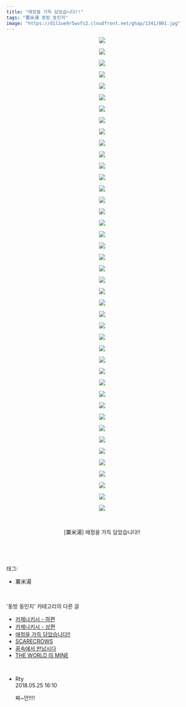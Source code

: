 ```yaml
---
title: "애정을 가득 담았습니다!!"
tags: "粟米湯 동방_동인지"
image: "https://d1l1ue9r5wvfs2.cloudfront.net/ghap/1341/001.jpg"
---
```

<div class="article">
<p style="text-align: center; clear: none; float: none;"><img src="{{ site.imgserver9 }}/ghap/1341/001.jpg"/></p>
<p style="text-align: center; clear: none; float: none;"><img src="{{ site.imgserver9 }}/ghap/1341/002.jpg"/></p>
<p style="text-align: center; clear: none; float: none;"><img src="{{ site.imgserver9 }}/ghap/1341/003.jpg"/></p>
<p style="text-align: center; clear: none; float: none;"><img src="{{ site.imgserver9 }}/ghap/1341/004.jpg"/></p>
<p style="text-align: center; clear: none; float: none;"><img src="{{ site.imgserver9 }}/ghap/1341/005.jpg"/></p>
<p style="text-align: center; clear: none; float: none;"><img src="{{ site.imgserver9 }}/ghap/1341/006.jpg"/></p>
<p style="text-align: center; clear: none; float: none;"><img src="{{ site.imgserver9 }}/ghap/1341/007.jpg"/></p>
<p style="text-align: center; clear: none; float: none;"><img src="{{ site.imgserver9 }}/ghap/1341/008.jpg"/></p>
<p style="text-align: center; clear: none; float: none;"><img src="{{ site.imgserver9 }}/ghap/1341/009.jpg"/></p>
<p style="text-align: center; clear: none; float: none;"><img src="{{ site.imgserver9 }}/ghap/1341/010.jpg"/></p>
<p style="text-align: center; clear: none; float: none;"><img src="{{ site.imgserver9 }}/ghap/1341/011.jpg"/></p>
<p style="text-align: center; clear: none; float: none;"><img src="{{ site.imgserver9 }}/ghap/1341/012.jpg"/></p>
<p style="text-align: center; clear: none; float: none;"><img src="{{ site.imgserver9 }}/ghap/1341/013.jpg"/></p>
<p style="text-align: center; clear: none; float: none;"><img src="{{ site.imgserver9 }}/ghap/1341/014.jpg"/></p>
<p style="text-align: center; clear: none; float: none;"><img src="{{ site.imgserver9 }}/ghap/1341/015.jpg"/></p>
<p style="text-align: center; clear: none; float: none;"><img src="{{ site.imgserver9 }}/ghap/1341/016.jpg"/></p>
<p style="text-align: center; clear: none; float: none;"><img src="{{ site.imgserver9 }}/ghap/1341/017.jpg"/></p>
<p style="text-align: center; clear: none; float: none;"><img src="{{ site.imgserver9 }}/ghap/1341/018.jpg"/></p>
<p style="text-align: center; clear: none; float: none;"><img src="{{ site.imgserver9 }}/ghap/1341/019.jpg"/></p>
<p style="text-align: center; clear: none; float: none;"><img src="{{ site.imgserver9 }}/ghap/1341/020.jpg"/></p>
<p style="text-align: center; clear: none; float: none;"><img src="{{ site.imgserver9 }}/ghap/1341/021.jpg"/></p>
<p style="text-align: center; clear: none; float: none;"><img src="{{ site.imgserver9 }}/ghap/1341/022.jpg"/></p>
<p style="text-align: center; clear: none; float: none;"><img src="{{ site.imgserver9 }}/ghap/1341/023.jpg"/></p>
<p style="text-align: center; clear: none; float: none;"><img src="{{ site.imgserver9 }}/ghap/1341/024.jpg"/></p>
<p style="text-align: center; clear: none; float: none;"><img src="{{ site.imgserver9 }}/ghap/1341/025.jpg"/></p>
<p style="text-align: center; clear: none; float: none;"><img src="{{ site.imgserver9 }}/ghap/1341/026.jpg"/></p>
<p style="text-align: center; clear: none; float: none;"><img src="{{ site.imgserver9 }}/ghap/1341/027.jpg"/></p>
<p style="text-align: center; clear: none; float: none;"><img src="{{ site.imgserver9 }}/ghap/1341/028.jpg"/></p>
<p style="text-align: center; clear: none; float: none;"><img src="{{ site.imgserver9 }}/ghap/1341/029.jpg"/></p>
<p style="text-align: center; clear: none; float: none;"><img src="{{ site.imgserver9 }}/ghap/1341/030.jpg"/></p>
<p style="text-align: center; clear: none; float: none;"><img src="{{ site.imgserver9 }}/ghap/1341/031.jpg"/></p>
<p style="text-align: center; clear: none; float: none;"><img src="{{ site.imgserver9 }}/ghap/1341/032.jpg"/></p>
<p style="text-align: center; clear: none; float: none;"><img src="{{ site.imgserver9 }}/ghap/1341/033.jpg"/></p>
<p style="text-align: center; clear: none; float: none;"><img src="{{ site.imgserver9 }}/ghap/1341/034.jpg"/></p>
<p style="text-align: center; clear: none; float: none;"><img src="{{ site.imgserver9 }}/ghap/1341/035.jpg"/></p>
<p style="text-align: center; clear: none; float: none;"><img src="{{ site.imgserver9 }}/ghap/1341/036.jpg"/></p>
<p style="text-align: center; clear: none; float: none;"><img src="{{ site.imgserver9 }}/ghap/1341/037.jpg"/></p>
<p style="text-align: center; clear: none; float: none;"><img src="{{ site.imgserver9 }}/ghap/1341/038.jpg"/></p>
<p style="text-align: center; clear: none; float: none;"><img src="{{ site.imgserver9 }}/ghap/1341/039.jpg"/></p>
<p style="text-align: center; clear: none; float: none;"><img src="{{ site.imgserver9 }}/ghap/1341/040.jpg"/></p>
<p style="text-align: center; clear: none; float: none;"><img src="{{ site.imgserver9 }}/ghap/1341/041.jpg"/></p>
<p style="text-align: center; clear: none; float: none;"><img src="{{ site.imgserver9 }}/ghap/1341/042.jpg"/></p>
<p style="text-align: center; clear: none; float: none;"><br/></p>
<p style="text-align: center; clear: none; float: none;">[粟米湯] 애정을 가득 담았습니다!!</p>
<p><br/></p>
</div><br/>
<div class="tagTrail">
<p>태그: </p>
<ul>
<li>粟米湯</li>
</ul>
</div><br/>
<div class="another">
<p>'동방 동인지' 카테고리의 다른 글</p>
<ul>
<li><a href="/ghap_1343">카제나키시 - 하편</a></li>
<li><a href="/ghap_1342">카제나키시 - 상편</a></li>
<li><a href="/ghap_1341">애정을 가득 담았습니다!!</a></li>
<li><a href="/ghap_1339">SCARECROWS</a></li>
<li><a href="/ghap_1338">꿈속에서 만납시다</a></li>
<li><a href="/ghap_1337">THE WORLD IS MINE</a></li>
</ul>
</div><br/>
<div class="cb_module cb_fluid">
<div class="cb_wrt cb_profile">
<div class="comment">
<ul>
<li class="cb_thumb_off" id="comment15261624">
<div class="cb_comment_area">
<div class="cb_info_area">
<div class="cb_section">
<span class="cb_nick_name">Rty</span>
</div>
<div class="cb_section">
<span class="cb_date">2018.05.25 16:10 </span>
</div>
</div>
<div class="cb_dsc_comment">
<p class="cb_dsc">
											짜~안!!!!
										</p>
</div>
</div></li>
</ul>
</div>
</div><!-- commentList close -->
</div><br/>
